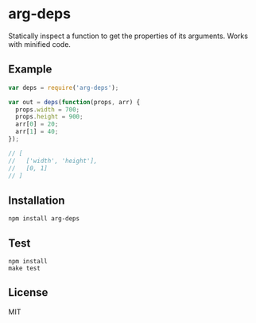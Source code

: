 # arg-deps

Statically inspect a function to get the properties of its arguments. Works with minified code.

## Example

```js
var deps = require('arg-deps');

var out = deps(function(props, arr) {
  props.width = 700;
  props.height = 900;
  arr[0] = 20;
  arr[1] = 40;
});

// [
//   ['width', 'height'],
//   [0, 1]
// ]
```

## Installation

```
npm install arg-deps
```

## Test

```
npm install
make test
```

## License

MIT
